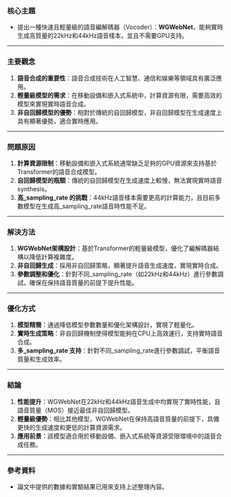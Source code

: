 ### 核心主題  
- 提出一種快速且輕量級的語音編解碼器（Vocoder）：**WGWebNet**，能夠實時生成高質量的22kHz和44kHz語音樣本，並且不需要GPU支持。  

---

### 主要觀念  
1. **語音合成的重要性**：語音合成技術在人工智慧、通信和娛樂等領域具有廣泛應用。  
2. **輕量級模型的需求**：在移動設備和嵌入式系統中，計算資源有限，需要高效的模型來實現實時語音合成。  
3. **非自回歸模型的優勢**：相對於傳統的自回歸模型，非自回歸模型在生成速度上具有顯著優勢，適合實時應用。  

---

### 問題原因  
1. **計算資源限制**：移動設備和嵌入式系統通常缺乏足夠的GPU資源來支持基於Transformer的語音合成模型。  
2. **自回歸模型的瓶頸**：傳統的自回歸模型在生成速度上較慢，無法實現實時語音 synthesis。  
3. **高_sampling_rate 的挑戰**：44kHz語音樣本需要更高的計算能力，且目前多數模型在生成高_sampling_rate語音時性能不足。  

---

### 解決方法  
1. **WGWebNet架構設計**：基於Transformer的輕量級模型，優化了編解碼器結構以降低計算複雜度。  
2. **非自回歸生成**：採用非自回歸策略，顯著提升語音生成速度，實現實時合成。  
3. **參數調整和優化**：針對不同_sampling_rate（如22kHz和44kHz）進行參數調試，確保在保持語音質量的前提下提升性能。  

---

### 優化方式  
1. **模型精簡**：通過降低模型參數數量和優化架構設計，實現了輕量化。  
2. **實時生成策略**：非自回歸機制使得模型能夠在CPU上高效運行，支持實時語音合成。  
3. **多_sampling_rate 支持**：針對不同_sampling_rate進行參數調試，平衡語音質量和生成效率。  

---

### 結論  
1. **性能提升**：WGWebNet在22kHz和44kHz語音生成中均實現了實時性能，且語音質量（MOS）接近最佳非自回歸模型。  
2. **輕量級優勢**：相比其他模型，WGWebNet在保持高語音質量的前提下，具備更快的生成速度和更低的計算資源需求。  
3. **應用前景**：該模型適合用於移動設備、嵌入式系統等資源受限環境中的語音合成任務。  

---

### 參考資料  
- 論文中提供的數據和實驗結果已用來支持上述整理內容。